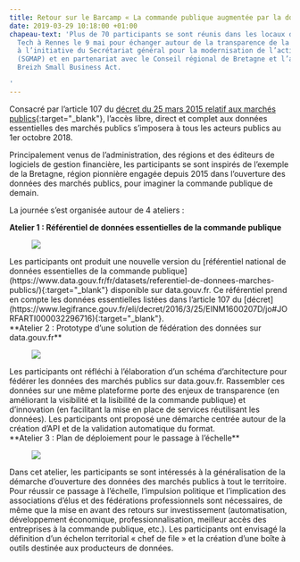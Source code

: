 ```yaml
---
title: Retour sur le Barcamp « La commande publique augmentée par la donnée »
date: 2019-03-29 10:18:00 +01:00
chapeau-text: 'Plus de 70 participants se sont réunis dans les locaux de la French
  Tech à Rennes le 9 mai pour échanger autour de la transparence de la commande publique,
  à l’initiative du Secrétariat général pour la modernisation de l’action publique
  (SGMAP) et en partenariat avec le Conseil régional de Bretagne et l’association
  Breizh Small Business Act.

'
---
```


Consacré par l’article 107 du [décret du 25 mars 2015 relatif aux marchés publics](https://www.legifrance.gouv.fr/eli/decret/2016/3/25/EINM1600207D/jo#JORFARTI000032296716){:target="_blank"}, l’accès libre, direct et complet aux données essentielles des marchés publics s’imposera à tous les acteurs publics au 1er octobre 2018.

Principalement venus de l’administration, des régions et des éditeurs de logiciels de gestion financière, les participants se sont inspirés de l’exemple de la Bretagne, région pionnière engagée depuis 2015 dans l’ouverture des données des marchés publics, pour imaginer la commande publique de demain.

La journée s’est organisée autour de 4 ateliers :

**Atelier 1 : Référentiel de données essentielles de la commande publique**
<figure class='image-left' style='width: 40%; margin-right: 10px;'><img src="/uploads/capture-at1-300x218.png"/>
</figure>Les participants ont produit une nouvelle version du [référentiel national de données essentielles de la commande publique](https://www.data.gouv.fr/fr/datasets/referentiel-de-donnees-marches-publics/){:target="_blank"} disponible sur data.gouv.fr. Ce référentiel prend en compte les données essentielles listées dans l’article 107 du [décret](https://www.legifrance.gouv.fr/eli/decret/2016/3/25/EINM1600207D/jo#JORFARTI000032296716){:target="_blank"}.
<br>
**Atelier 2 : Prototype d’une solution de fédération des données sur data.gouv.fr**
<figure class='image-left' style='width: 40%; margin-right: 10px;'><img src="/uploads/capture-at2-300x227_0.png"/>
</figure>Les participants ont réfléchi à l’élaboration d’un schéma d’architecture pour fédérer les données des marchés publics sur data.gouv.fr. Rassembler ces données sur une même plateforme porte des enjeux de transparence (en améliorant la visibilité et la lisibilité de la commande publique) et d’innovation (en facilitant la mise en place de services réutilisant les données). Les participants ont proposé une démarche centrée autour de la création d’API et de la validation automatique du format.
<br>
**Atelier 3 : Plan de déploiement pour le passage à l’échelle**
<figure class='image-left' style='width: 40%; margin-right: 10px;'><img src="/uploads/capture-at1-300x218-3adec7.png"/>
</figure>Dans cet atelier, les participants se sont intéressés à la généralisation de la démarche d’ouverture des données des marchés publics à tout le territoire. Pour réussir ce passage à l’échelle, l’impulsion politique et l’implication des associations d’élus et des fédérations professionnels sont nécessaires, de même que la mise en avant des retours sur investissement (automatisation, développement économique, professionnalisation, meilleur accès des entreprises à la commande publique, etc.). Les participants ont envisagé la définition d’un échelon territorial « chef de file » et la création d’une boîte à outils destinée aux producteurs de données.